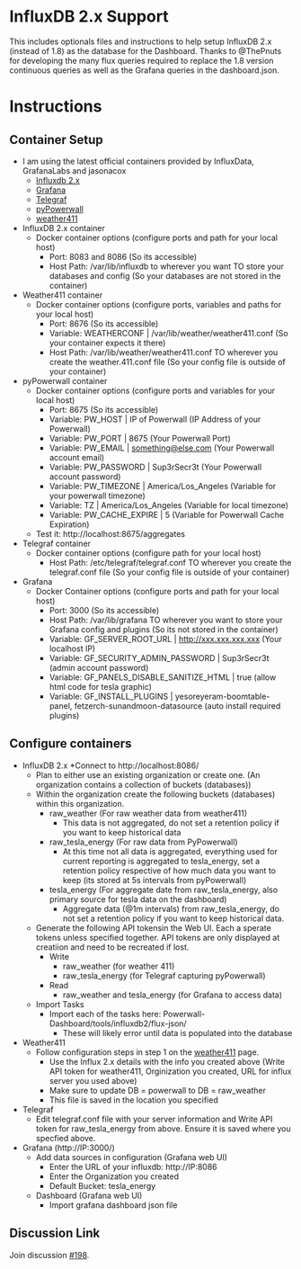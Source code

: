# InfluxDB 2.x Support

This includes optionals files and instructions to help setup InfluxDB 2.x (instead of 1.8) as the database for the Dashboard. Thanks to @ThePnuts for developing the many flux queries required to replace the 1.8 version continuous queries as well as the Grafana queries in the dashboard.json.

# Instructions

## Container Setup
* I am using the latest official containers provided by InfluxData, GrafanaLabs and jasonacox
  * [Influxdb 2.x](https://hub.docker.com/_/influxdb/)
  * [Grafana](https://hub.docker.com/r/grafana/grafana/)
  * [Telegraf](https://hub.docker.com/_/telegraf/)
  * [pyPowerwall](https://hub.docker.com/r/jasonacox/pypowerwall/)
  * [weather411](https://hub.docker.com/r/jasonacox/weather411/)
* InfluxDB 2.x container
  * Docker container options (configure ports and path for your local host)
    * Port: 8083 and 8086 (So its accessible)
    * Host Path: /var/lib/influxdb to wherever you want TO store your databases and config (So your databases are not stored in the container)
* Weather411 container
  * Docker container options (configure ports, variables and paths for your local host)
    * Port: 8676 (So its accessible)
    * Variable: WEATHERCONF | /var/lib/weather/weather411.conf (So your container expects it there)
    * Host Path: /var/lib/weather/weather411.conf TO wherever you create the weather.411.conf file (So your config file is outside of your container)
* pyPowerwall container
  * Docker container options (configure ports and variables for your local host)
    * Port: 8675 (So its accessible)
    * Variable: PW_HOST | IP of Powerwall  (IP Address of your Powerwall)
    * Variable: PW_PORT | 8675  (Your Powerwall Port)
    * Variable: PW_EMAIL | something@else.com  (Your Powerwall account email)
    * Variable: PW_PASSWORD | Sup3rSecr3t  (Your Powerwall account password)
    * Variable: PW_TIMEZONE | America/Los_Angeles  (Variable for your powerwall timezone)
    * Variable: TZ | America/Los_Angeles  (Variable for local timezone)
    * Variable: PW_CACHE_EXPIRE | 5 (Variable for Powerwall Cache Expiration)
  * Test it: http://localhost:8675/aggregates
* Telegraf container
  * Docker container options (configure path for your local host)
    * Host Path: /etc/telegraf/telegraf.conf TO wherever you create the telegraf.conf file (So your config file is outside of your container)
* Grafana
  * Docker Container options (configure ports and path for your local host)
    * Port: 3000 (So its accessible)
    * Host Path: /var/lib/grafana TO wherever you want to store your Grafana config and plugins (So its not stored in the container)
    * Variable: GF_SERVER_ROOT_URL | http://xxx.xxx.xxx.xxx  (Your localhost IP)
    * Variable: GF_SECURITY_ADMIN_PASSWORD | Sup3rSecr3t  (admin account password)
    * Variable: GF_PANELS_DISABLE_SANITIZE_HTML | true  (allow html code for tesla graphic)
    * Variable: GF_INSTALL_PLUGINS | yesoreyeram-boomtable-panel, fetzerch-sunandmoon-datasource  (auto install required plugins)
    
## Configure containers
* InfluxDB 2.x
  *Connect to http://localhost:8086/
  * Plan to either use an existing organization or create one. (An organization contains a collection of buckets (databases))
  * Within the organization create the following buckets (databases) within this organization.
    * raw_weather (For raw weather data from weather411)
      * This data is not aggregated, do not set a retention policy if you want to keep historical data
    * raw_tesla_energy (For raw data from PyPowerwall)
      * At this time not all data is aggregated, everything used for current reporting is aggregated to tesla_energy, set a retention policy respective of how much data you want to keep (its stored at 5s intervals from pyPowerwall)
    * tesla_energy (For aggregate date from raw_tesla_energy, also primary source for tesla data on the dashboard)
      * Aggregate data (@1m intervals) from raw_tesla_energy, do not set a retention policy if you want to keep historical data.
  * Generate the following API tokensin the Web UI. Each a sperate tokens unless specified together. API tokens are only displayed at creatiion and need to be recreated if lost.
    * Write
      * raw_weather (for weather 411)
      * raw_tesla_energy (for Telegraf capturing pyPowerwall)
    * Read
      * raw_weather and tesla_energy (for Grafana to access data)
  * Import Tasks
    * Import each of the tasks here: Powerwall-Dashboard/tools/influxdb2/flux-json/
      * These will likely error until data is populated into the database
* Weather411
  * Follow configuration steps in step 1 on the [weather411](https://hub.docker.com/r/jasonacox/weather411/) page.
    * Use the Influx 2.x details with the info you created above (Write API token for weather411, Orginization you created, URL for influx server you used above)
    * Make sure to update DB = powerwall to DB = raw_weather
    * This file is saved in the location you specified
* Telegraf
  * Edit telegraf.conf file with your server information and Write API token for raw_tesla_energy from above. Ensure it is saved where you specfied above.
* Grafana (http://IP:3000/)
  * Add data sources in configuration (Grafana web UI)
    * Enter the URL of your influxdb: http://IP:8086
    * Enter the Organization you created
    * Default Bucket: tesla_energy
  * Dashboard (Grafana web UI)
    * Import grafana dashboard json file

## Discussion Link

Join discussion [#198](https://github.com/jasonacox/Powerwall-Dashboard/discussions/198).

